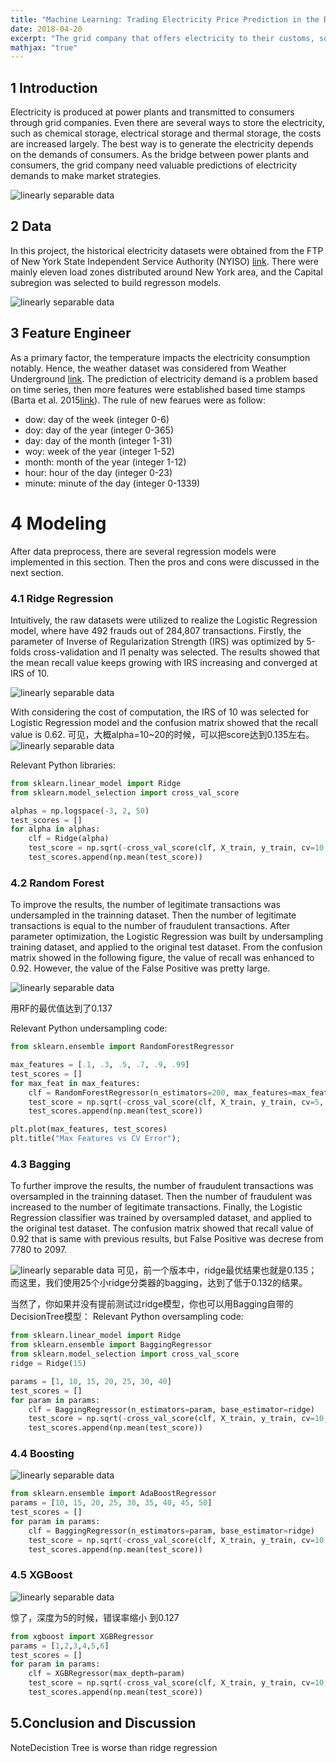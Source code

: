 ```yaml
---
title: "Machine Learning: Trading Electricity Price Prediction in the Day-ahead Market"
date: 2018-04-20
excerpt: "The grid company that offers electricity to their customs, so the prediction of electricity demand is valuable for them to make market strategies."
mathjax: "true"
---
```

## 1 Introduction
Electricity is produced at power plants and transmitted to consumers through grid companies. Even there are several ways to store the electricity, such as chemical storage, electrical storage and thermal storage, the costs are increased largely. The best way is to generate the electricity depends on the demands of consumers. As the bridge between power plants and consumers, the grid company need valuable predictions of electricity demands to make market strategies. 

<img src="{{ site.url }}{{ site.baseurl }}/images/ml_electricity/1_1_company.png" alt="linearly separable data">

## 2 Data  
In this project, the historical electricity datasets were obtained from the FTP of New York State Independent Service Authority (NYISO) [link](http://mis.nyiso.com/public/P-58Blist.htm). There were mainly eleven load zones distributed around New York area, and the Capital subregion was selected to build regresson models. 

<img src="{{ site.url }}{{ site.baseurl }}/images/ml_electricity/2_1_NYISO.png" alt="linearly separable data">

## 3 Feature Engineer
As a primary factor, the temperature impacts the electricity consumption notably. Hence, the weather dataset was considered from Weather Underground [link](https://www.wunderground.com/). The prediction of electricity demand is a problem based on time series, then more features were established based time stamps (Barta et al. 2015[link](https://arxiv.org/pdf/1506.06972.pdf)). The rule of new fearues were as follow:
* dow: day of the week (integer 0-6)
* doy: day of the year (integer 0-365)
* day: day of the month (integer 1-31)
* woy: week of the year (integer 1-52)
* month: month of the year (integer 1-12)
* hour: hour of the day (integer 0-23)
* minute: minute of the day (integer 0-1339)

# 4 Modeling
After data preprocess, there are several regression models were implemented in this section. Then the pros and cons were discussed in the next section.

### 4.1 Ridge Regression
Intuitively, the raw datasets were utilized to realize the Logistic Regression model, where have 492 frauds out of 284,807 transactions. Firstly, the parameter of Inverse of Regularization Strength (IRS) was optimized by 5-folds cross-validation and l1 penalty was selected. The results showed that the mean recall value keeps growing with IRS increasing and converged at IRS of 10. 

<img src="{{ site.url }}{{ site.baseurl }}/images/ml_electricity/4_1_cv_ridge.png" alt="linearly separable data">

With considering the cost of computation, the IRS of 10 was selected for Logistic Regression model and the confusion matrix showed that the recall value is 0.62. 
可见，大概alpha=10~20的时候，可以把score达到0.135左右。
<img src="{{ site.url }}{{ site.baseurl }}/images/ml_creditcard/2_cm_raw.png" alt="linearly separable data">

Relevant Python libraries:
```python
from sklearn.linear_model import Ridge
from sklearn.model_selection import cross_val_score

alphas = np.logspace(-3, 2, 50)
test_scores = []
for alpha in alphas:
    clf = Ridge(alpha)
    test_score = np.sqrt(-cross_val_score(clf, X_train, y_train, cv=10, scoring='neg_mean_squared_error'))
    test_scores.append(np.mean(test_score))
```

### 4.2 Random Forest
To improve the results, the number of legitimate transactions was undersampled in the trainning dataset. Then the number of legitimate transactions is equal to the number of fraudulent transactions. After parameter optimization, the Logistic Regression was built by undersampling training dataset, and applied to the original test dataset. From the confusion matrix showed in the following figure, the value of recall was enhanced to 0.92. However, the value of the False Positive was pretty large. 

<img src="{{ site.url }}{{ site.baseurl }}/images/ml_electricity/4_2_cv_random_forester.png" alt="linearly separable data">

用RF的最优值达到了0.137

Relevant Python undersampling code:
```python
from sklearn.ensemble import RandomForestRegressor

max_features = [.1, .3, .5, .7, .9, .99]
test_scores = []
for max_feat in max_features:
    clf = RandomForestRegressor(n_estimators=200, max_features=max_feat)
    test_score = np.sqrt(-cross_val_score(clf, X_train, y_train, cv=5, scoring='neg_mean_squared_error'))
    test_scores.append(np.mean(test_score))

plt.plot(max_features, test_scores)
plt.title("Max Features vs CV Error");
```

### 4.3 Bagging
To further improve the results, the number of fraudulent transactions was oversampled in the trainning dataset. Then the number of fraudulent was increased to the number of legitimate transactions. Finally, the Logistic Regression classifier was trained by oversampled dataset, and applied to the original test dataset. The confusion matrix showed that recall value of 0.92 that is same with previous results, but False Positive was decrese from 7780 to 2097.

<img src="{{ site.url }}{{ site.baseurl }}/images/ml_electricity/4_3_bagging_ridge.png" alt="linearly separable data">
可见，前一个版本中，ridge最优结果也就是0.135；而这里，我们使用25个小ridge分类器的bagging，达到了低于0.132的结果。

当然了，你如果并没有提前测试过ridge模型，你也可以用Bagging自带的DecisionTree模型：
Relevant Python oversampling code:
```python
from sklearn.linear_model import Ridge
from sklearn.ensemble import BaggingRegressor
from sklearn.model_selection import cross_val_score
ridge = Ridge(15)

params = [1, 10, 15, 20, 25, 30, 40]
test_scores = []
for param in params:
    clf = BaggingRegressor(n_estimators=param, base_estimator=ridge)
    test_score = np.sqrt(-cross_val_score(clf, X_train, y_train, cv=10, scoring='neg_mean_squared_error'))
    test_scores.append(np.mean(test_score))
```
### 4.4 Boosting

<img src="{{ site.url }}{{ site.baseurl }}/images/ml_electricity/4_4_cv_boosting.png" alt="linearly separable data">

```python
from sklearn.ensemble import AdaBoostRegressor
params = [10, 15, 20, 25, 30, 35, 40, 45, 50]
test_scores = []
for param in params:
    clf = BaggingRegressor(n_estimators=param, base_estimator=ridge)
    test_score = np.sqrt(-cross_val_score(clf, X_train, y_train, cv=10, scoring='neg_mean_squared_error'))
    test_scores.append(np.mean(test_score))
```
### 4.5 XGBoost

<img src="{{ site.url }}{{ site.baseurl }}/images/ml_electricity/4_5_cv_xgboost.png" alt="linearly separable data">

惊了，深度为5的时候，错误率缩小
到0.127
```python
from xgboost import XGBRegressor
params = [1,2,3,4,5,6]
test_scores = []
for param in params:
    clf = XGBRegressor(max_depth=param)
    test_score = np.sqrt(-cross_val_score(clf, X_train, y_train, cv=10, scoring='neg_mean_squared_error'))
    test_scores.append(np.mean(test_score))
```
## 5.Conclusion and Discussion
NoteDecistion Tree is worse than ridge regression
